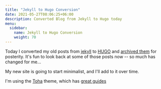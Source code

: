 ```yaml
---
title: "Jekyll to Hugo Conversion"
date: 2021-05-27T08:06:25+06:00
description: Converted Blog from Jekyll to Hugo today
menu:
  sidebar:
    name: Jekyll to Hugo Conversion
    weight: 70
---
```


Today I converted my old posts from [jekyll](https://jekyllrb.com/) to [HUGO](https://gohugo.io/) and [archived them](https://dangillis.dev/posts/archive/) for posterity. It's fun to look back at some of those posts now -- so much has changed for me...

My new site is going to start minimalist, and I'll add to it over time.

I'm using the [Toha](https://github.com/hugo-toha/toha) theme, which has [great guides](https://toha-guides.netlify.app/posts/)
